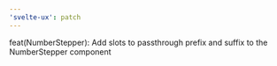 ```yaml
---
'svelte-ux': patch
---
```


feat(NumberStepper): Add slots to passthrough prefix and suffix to the NumberStepper component
